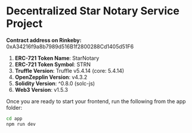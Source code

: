 # Decentralized Star Notary Service Project 

**Contract address on Rinkeby:**    0xA34216f9a8b7989d516B1f2800288Cd1405d51F6

1. **ERC-721 Token Name**: StarNotary
2. **ERC-721 Token Symbol**: STRN
3. **Truffle Version**: Truffle v5.4.14 (core: 5.4.14)
4. **OpenZepplin Version**: v4.3.2
5. **Solidity Version**: ^0.8.0 (solc-js)
5. **Web3 Version**: v1.5.3

Once you are ready to start your frontend, run the following from the app folder:
```bash
cd app
npm run dev
```

